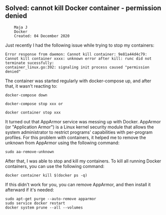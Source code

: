 
## Solved: cannot kill Docker container - permission denied

````
    Maja J	
    Docker	
    Created: 04 December 2020 
````

Just recently I had the following issue while trying to stop my containers:

````
Error response from daemon: Cannot kill container: 9e81a44d4c79: 
Cannot kill container xxxx: unknown error after kill: runc did not terminate sucessfully: 
container_linux.go:392: signaling init process caused "permission denied"
````

The container was started regularly with docker-compose up, and after that, it wasn't reacting to:

````
docker-compose down

docker-compose stop xxx or

docker container stop xxx
````


It turned out that AppArmor service was messing up with Docker. AppArmor (or "Application Armor") is a Linux kernel security module that allows the system administrator to restrict programs' capabilities with per-program profiles. For this problem with containers, it helped me to remove the unknown from AppArmor using the following command:
````
sudo aa-remove-unknown
````

After that, I was able to stop and kill my containers. To kill all running Docker containers, you can use the following command:

````
docker container kill $(docker ps -q)
````

If this didn't work for you, you can remove AppArmor, and then install it afterward if it's needed:

````
sudo apt-get purge --auto-remove apparmor
sudo service docker restart
docker system prune --all --volumes
````
